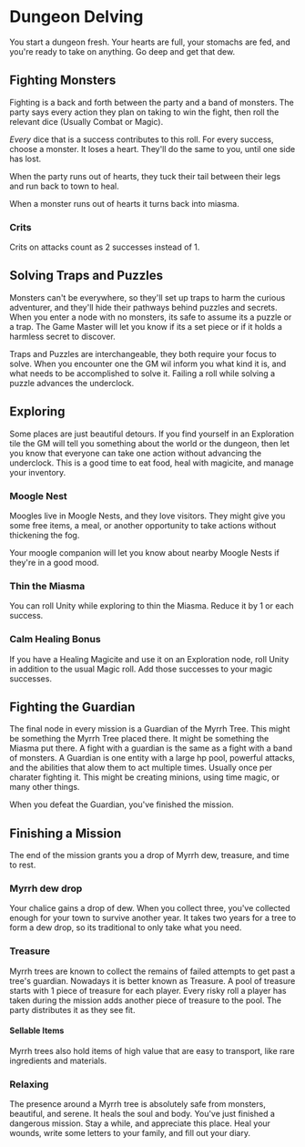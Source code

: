 # Dungeon Delving

You start a dungeon fresh. Your hearts are full, your stomachs are fed, and you're ready to take on anything. Go deep and get that dew.

## Fighting Monsters

Fighting is a back and forth between the party and a band of monsters. The party says every action they plan on taking to win the fight, then roll the relevant dice (Usually Combat or Magic).

_Every_ dice that is a success contributes to this roll. For every success, choose a monster. It loses a heart. They'll do the same to you, until one side has lost.

When the party runs out of hearts, they tuck their tail between their legs and run back to town to heal.

When a monster runs out of hearts it turns back into miasma.

### Crits

Crits on attacks count as 2 successes instead of 1.

## Solving Traps and Puzzles

Monsters can't be everywhere, so they'll set up traps to harm the curious adventurer, and they'll hide their pathways behind puzzles and secrets. When you enter a node with no monsters, its safe to assume its a puzzle or a trap. The Game Master will let you know if its a set piece or if it holds a harmless secret to discover.

Traps and Puzzles are interchangeable, they both require your focus to solve. When you encounter one the GM wil inform you what kind it is, and what needs to be accomplished to solve it. Failing a roll while solving a puzzle advances the underclock.

## Exploring

Some places are just beautiful detours. If you find yourself in an Exploration tile the GM will tell you something about the world or the dungeon, then let you know that everyone can take one action without advancing the underclock. This is a good time to eat food, heal with magicite, and manage your inventory.

### Moogle Nest

Moogles live in Moogle Nests, and they love visitors. They might give you some free items, a meal, or another opportunity to take actions without thickening the fog.

Your moogle companion will let you know about nearby Moogle Nests if they're in a good mood.

### Thin the Miasma

You can roll Unity while exploring to thin the Miasma. Reduce it by 1 or each success.

### Calm Healing Bonus

If you have a Healing Magicite and use it on an Exploration node, roll Unity in addition to the usual Magic roll. Add those successes to your magic successes.

## Fighting the Guardian

The final node in every mission is a Guardian of the Myrrh Tree. This might be something the Myrrh Tree placed there. It might be something the Miasma put there. A fight with a guardian is the same as a fight with a band of monsters. A Guardian is one entity with a large hp pool, powerful attacks, and the abilities that alow them to act multiple times. Usually once per charater fighting it. This might be creating minions, using time magic, or many other things.

When you defeat the Guardian, you've finished the mission.

## Finishing a Mission

The end of the mission grants you a drop of Myrrh dew, treasure, and time to rest.

### Myrrh dew drop

Your chalice gains a drop of dew. When you collect three, you've collected enough for your town to survive another year. It takes two years for a tree to form a dew drop, so its traditional to only take what you need.

### Treasure

Myrrh trees are known to collect the remains of failed attempts to get past a tree's guardian. Nowadays it is better known as Treasure. A pool of treasure starts with 1 piece of treasure for each player. Every risky roll a player has taken during the mission adds another piece of treasure to the pool. The party distributes it as they see fit.

#### Sellable Items

Myrrh trees also hold items of high value that are easy to transport, like rare ingredients and materials.

### Relaxing

The presence around a Myrrh tree is absolutely safe from monsters, beautiful, and serene. It heals the soul and body. You've just finished a dangerous mission. Stay a while, and appreciate this place. Heal your wounds, write some letters to your family, and fill out your diary.
